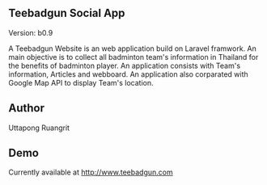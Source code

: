 ## Teebadgun Social App

Version: b0.9 

A Teebadgun Website is an web application build on Laravel framwork. An main objective is to collect all badminton team's information in Thailand for the benefits of badminton player. An application consists with Team's information, Articles and webboard. An application also corparated with Google Map API to display Team's location.

## Author 
Uttapong Ruangrit

## Demo
Currently available at http://www.teebadgun.com


